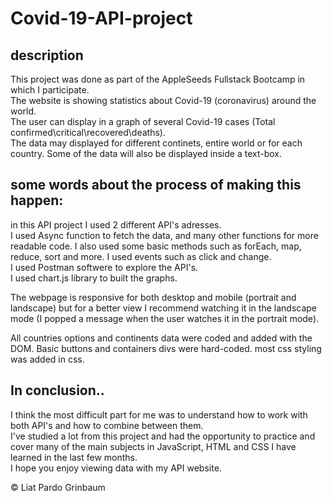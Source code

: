 # Covid-19-API-project

## description

This project was done as part of the AppleSeeds Fullstack Bootcamp in which I participate.  
The website is showing statistics about Covid-19 (coronavirus) around the world.  
The user can display in a graph of several Covid-19 cases (Total confirmed\critical\recovered\deaths).  
The data may displayed for different continets, entire world or for each country. Some of the data will also be displayed inside a text-box.

## some words about the process of making this happen:

in this API project I used 2 different API's adresses.  
I used Async function to fetch the data, and many other functions for more readable code. I also used some basic methods such as forEach, map, reduce, sort and more. I used events such as click and change.  
I used Postman softwere to explore the API's.  
I used chart.js library to built the graphs.

The webpage is responsive for both desktop and mobile (portrait and landscape) but for a better view I recommend watching it in the landscape mode (I popped a message when the user watches it in the portrait mode).

All countries options and continents data were coded and added with the DOM. Basic buttons and containers divs were hard-coded. most css styling was added in css.

## In conclusion..

I think the most difficult part for me was to understand how to work with both API's and how to combine between them.  
I've studied a lot from this project and had the opportunity to practice and cover many of the main subjects in JavaScript, HTML and CSS I have learned in the last few months.  
I hope you enjoy viewing data with my API website.

&copy; Liat Pardo Grinbaum
